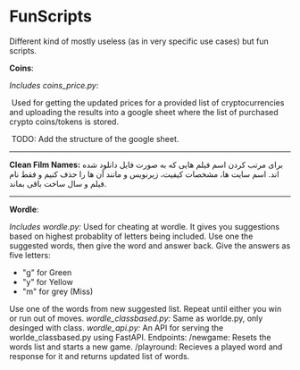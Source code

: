 # FunScripts
Different kind of mostly useless (as in very specific use cases) but fun scripts.

**Coins**:

*Includes coins_price.py:*

​	Used for getting the updated prices for a provided list of cryptocurrencies and uploading the results into a google sheet where the list of purchased crypto coins/tokens is stored. 

​	TODO: Add the structure of the google sheet. 

------

**Clean Film Names:**
برای مرتب کردن اسم فیلم هایی که به صورت فایل دانلود شده اند. اسم سایت ها، مشخصات کیفیت، زیرنویس و مانند آن ها را حذف کنیم و فقط نام فیلم و سال ساخت باقی بماند. 

------

**Wordle**:

*Includes wordle.py:*
	Used for cheating at wordle. It gives you suggestions based on highest probablity of letters being included.
	Use one the suggested words, then give the word and answer back.
	Give the answers as five letters:
	<ul>
	<li>"g" for Green</li>
	<li>"y" for Yellow</li>
	<li>"m" for grey (Miss)</li>
	</ul>
	Use one of the words from new suggested list. Repeat until either you win or run out of moves. 
*wordle_classbased.py:*
	Same as worlde.py, only desinged with class. 
*wordle_api.py:*
	An API for serving the worlde_classbased.py using FastAPI.
	Endpoints:
		/newgame: Resets the words list and starts a new game.
		/playround: Recieves a played word and response for it and returns updated list of words. 

	
	
